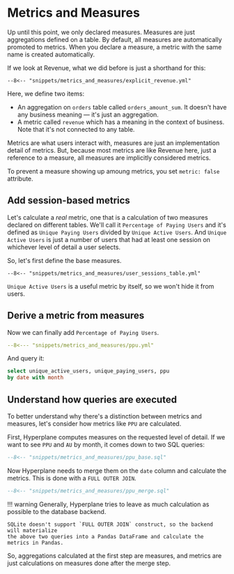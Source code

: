 # Metrics and Measures

Up until this point, we only declared measures. Measures are just aggregations defined
on a table. By default, all measures are automatically promoted to metrics. When you
declare a measure, a metric with the same name is created automatically.

If we look at Revenue, what we did before is just a shorthand for this:

```{ .yaml hl_lines="1 2 3 4 10 11" }
--8<-- "snippets/metrics_and_measures/explicit_revenue.yml"
```

Here, we define two items:

- An aggregation on `orders` table called `orders_amount_sum`. It doesn't have any
  business meaning — it's just an aggregation.
- A metric called `revenue` which has a meaning in the context of business. Note that
  it's not connected to any table.

Metrics are what users interact with, measures are just an implementation detail of
metrics. But, because most metrics are like Revenue here, just a reference to a measure,
all measures are implicitly considered metrics.

To prevent a measure showing up amoung metrics, you set `metric: false` attribute.


## Add session-based metrics

Let's calculate a _real_ metric, one that is a calculation of two measures declared on
different tables. We'll call it `Percentage of Paying Users` and it's defined as
`Unique Paying Users` divided by `Unique Active Users`. And `Unique Active Users`
is just a number of users that had at least one session on whichever level of detail
a user selects.

So, let's first define the base measures.

```{ .yaml }
--8<-- "snippets/metrics_and_measures/user_sessions_table.yml"
```

`Unique Active Users` is a useful metric by itself, so we won't hide it from users.


## Derive a metric from measures

Now we can finally add `Percentage of Paying Users`.

```yaml
--8<--- "snippets/metrics_and_measures/ppu.yml"
```

And query it:

```sql
select unique_active_users, unique_paying_users, ppu
by date with month
```


## Understand how queries are executed

To better understand why there's a distinction between metrics and measures, let's
consider how metrics like `PPU` are calculated.

First, Hyperplane computes measures on the requested level of detail. If we want to
see `PPU` and `AU` by month, it comes down to two SQL queries:

```sql
--8<-- "snippets/metrics_and_measures/ppu_base.sql"
```

Now Hyperplane needs to merge them on the `date` column and calculate the metrics.
This is done with a `FULL OUTER JOIN`.

```sql
--8<-- "snippets/metrics_and_measures/ppu_merge.sql"
```

!!! warning
    Generally, Hyperplane tries to leave as much calculation as possible to the database
    backend.

    SQLite doesn't support `FULL OUTER JOIN` construct, so the backend will materialize
    the above two queries into a Pandas DataFrame and calculate the metrics in Pandas.

So, aggregations calculated at the first step are measures, and metrics are just calculations
on measures done after the merge step.
